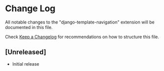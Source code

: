 # Change Log

All notable changes to the "django-template-navigation" extension will be documented in this file.

Check [Keep a Changelog](http://keepachangelog.com/) for recommendations on how to structure this file.

## [Unreleased]

- Initial release